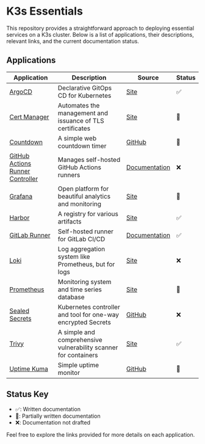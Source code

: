 # K3s Essentials

This repository provides a straightforward approach to deploying essential services on a K3s cluster. Below is a list of applications, their descriptions, relevant links, and the current documentation status.

## Applications
| Application | Description | Source | Status |
|-------------|-------------|---------------|--------|
| [ArgoCD](./argocd) | Declarative GitOps CD for Kubernetes | [Site](https://argoproj.github.io/cd/) | ✅ |
| [Cert Manager](./certmanager) | Automates the management and issuance of TLS certificates | [Site](https://cert-manager.io/) | 🔄 |
| [Countdown](./countdown) | A simple web countdown timer | [GitHub](https://github.com/Yooooomi/easy-countdown) | 🔄 |
| [GitHub Actions Runner Controller](./github/runners) | Manages self-hosted GitHub Actions runners | [Documentation](https://docs.github.com/en/actions/hosting-your-own-runners/managing-self-hosted-runners-with-actions-runner-controller/about-actions-runner-controller) | ❌ |
| [Grafana](./monitoring/grafana) | Open platform for beautiful analytics and monitoring | [Site](https://grafana.com/) | 🔄 |
| [Harbor](./registry) | A registry for various artifacts | [Site](https://goharbor.io/) | ✅ |
| [GitLab Runner](./gitlab/runner) | Self-hosted runner for GitLab CI/CD | [Documentation](https://docs.gitlab.com/runner/install/kubernetes.html#upgrading-gitlab-runner-using-the-helm-chart) | ✅ |
| [Loki](./monitoring/loki) | Log aggregation system like Prometheus, but for logs | [Site](https://grafana.com/oss/loki/) | ❌ |
| [Prometheus](./monitoring/prometheus) | Monitoring system and time series database | [Site](https://prometheus.io/) | 🔄 |
| [Sealed Secrets](./sealed-secrets) | Kubernetes controller and tool for one-way encrypted Secrets | [GitHub](https://github.com/bitnami-labs/sealed-secrets) | ❌ |
| [Trivy](./trivy) | A simple and comprehensive vulnerability scanner for containers | [Site](https://trivy.dev/) | ✅ |
| [Uptime Kuma](./uptime) | Simple uptime monitor | [GitHub](https://github.com/louislam/uptime-kuma) | 🔄 |

## Status Key

- ✅: Written documentation
- 🔄: Partially written documentation
- ❌: Documentation not drafted

Feel free to explore the links provided for more details on each application.
